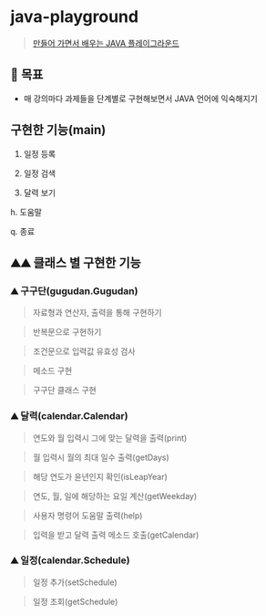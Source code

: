 # java-playground
> [만들어 가면서 배우는 JAVA 플레이그라운드](https://www.inflearn.com/course/java-codesquad/dashboard)

## 🙉 목표
- 매 강의마다 과제들을 단계별로 구현해보면서 JAVA 언어에 익숙해지기

## 구현한 기능(main)
1. 일정 등록

2. 일정 검색

3. 달력 보기

h. 도움말

q. 종료

## ⛰⛰ 클래스 별 구현한 기능

### ⛰ 구구단(gugudan.Gugudan)
> 자료형과 연산자, 출력을 통해 구현하기

> 반복문으로 구현하기

> 조건문으로 입력값 유효성 검사

> 메소드 구현

> 구구단 클래스 구현

### ⛰ 달력(calendar.Calendar)
> 연도와 월 입력시 그에 맞는 달력을 출력(print)

> 월 입력시 월의 최대 일수 출력(getDays)

> 해당 연도가 윤년인지 확인(isLeapYear)

> 연도, 월, 일에 해당하는 요일 계산(getWeekday)

> 사용자 명령어 도움말 출력(help)

> 입력을 받고 달력 출력 메소드 호출(getCalendar)

### ⛰ 일정(calendar.Schedule)
> 일정 추가(setSchedule)

> 일정 조회(getSchedule)

